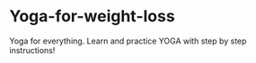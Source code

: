 # Yoga-for-weight-loss
Yoga for everything. Learn and practice YOGA with step by step instructions!
